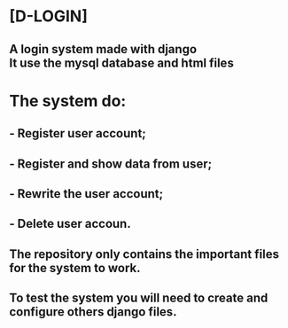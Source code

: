 # [D-LOGIN]
## A login system made with django<br>It use the mysql database and html files

# The system do:
## - Register user account;
## - Register and show data from user;
## - Rewrite the user account;
## - Delete user accoun.

## The repository only contains the important files for the system to work.
## To test the system you will need to create and configure others django files.
